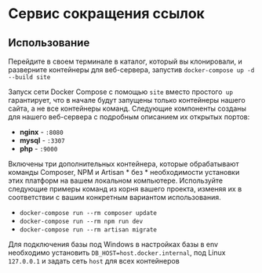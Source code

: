 # Сервис сокращения ссылок

## Использование 

Перейдите в своем терминале в каталог, который вы клонировали, и разверните контейнеры для веб-сервера, запустив `docker-compose up -d --build site`

Запуск сети Docker Compose с помощью `site` вместо простого` up` гарантирует, что в начале будут запущены только контейнеры нашего сайта, а не все контейнеры команд. Следующие компоненты созданы для нашего веб-сервера с подробным описанием их открытых портов:

- **nginx** - `:8080`
- **mysql** - `:3307`
- **php** - `:9000`

Включены три дополнительных контейнера, которые обрабатывают команды Composer, NPM и Artisan * без * необходимости установки этих платформ на вашем локальном компьютере. Используйте следующие примеры команд из корня вашего проекта, изменяя их в соответствии с вашим конкретным вариантом использования.

- `docker-compose run --rm composer update`
- `docker-compose run --rm npm run dev`
- `docker-compose run --rm artisan migrate` 

Для подключения базы под Windows в настройках базы в env необходимо установить `DB_HOST=host.docker.internal`, под Linux `127.0.0.1` и задать сеть `host` для всех контейнеров 


